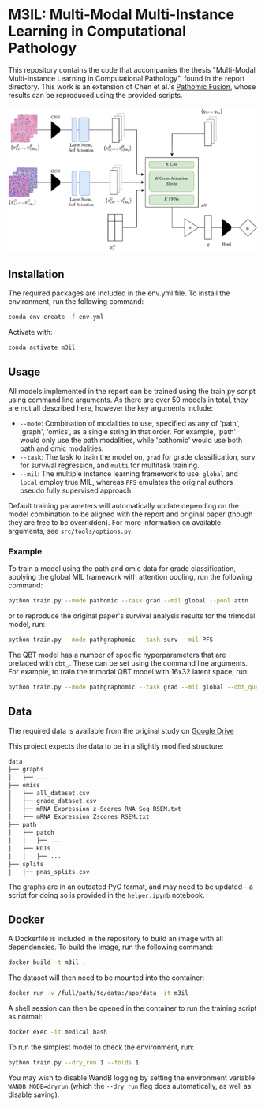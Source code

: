 # M3IL: Multi-Modal Multi-Instance Learning in Computational Pathology

This repository contains the code that accompanies the thesis "Multi-Modal Multi-Instance Learning in Computational Pathology", found in the report directory. This work is an extension of Chen et al.'s [Pathomic Fusion](https://arxiv.org/abs/1912.08937), whose results can be reproduced using the provided scripts.

![Architecture](report/figures/QBT.png)

## Installation
The required packages are included in the env.yml file. To install the environment, run the following command:
```bash
conda env create -f env.yml
```
Activate with:
```bash
conda activate m3il
```

## Usage
All models implemented in the report can be trained using the train.py script using command line arguments. As there are over 50 models in total, they are not all described here, however the key arguments include:
- `--mode`: Combination of modalities to use, specified as any of 'path', 'graph', 'omics', as a single string in that order. For example, 'path' would only use the path modalities, while 'pathomic' would use both path and omic modalities.
- `--task`: The task to train the model on, `grad` for grade classification, `surv` for survival regression, and `multi` for multitask training.
- `--mil`: The multiple instance learning framework to use. `global` and `local` employ true MIL, whereas `PFS` emulates the original authors pseudo fully supervised approach.

Default training parameters will automatically update depending on the model combination to be aligned with the report and original paper (though they are free to be overridden). For more information on available arguments, see `src/tools/options.py`.

### Example
To train a model using the path and omic data for grade classification, applying the global MIL framework with attention pooling, run the following command:

```bash
python train.py --mode pathomic --task grad --mil global --pool attn
```

or to reproduce the original paper's survival analysis results for the trimodal model, run:

```bash
python train.py --mode pathgraphomic --task surv --mil PFS
```

The QBT model has a number of specific hyperparameters that are prefaced with `qbt_`. These can be set using the command line arguments. For example, to train the trimodal QBT model with 16x32 latent space, run:

```bash
python train.py --mode pathgraphomic --task grad --mil global --qbt_queries 16 --qbt_dim 32
```


## Data
The required data is available from the original study on [Google Drive](https://drive.google.com/drive/folders/1swiMrz84V3iuzk8x99vGIBd5FCVncOlf)

This project expects the data to be in a slightly modified structure:
```
data
├── graphs
│   ├── ...
├── omics
│   ├── all_dataset.csv
│   ├── grade_dataset.csv
│   ├── mRNA_Expression_z-Scores_RNA_Seq_RSEM.txt
│   ├── mRNA_Expression_Zscores_RSEM.txt
├── path
│   ├── patch
│   │   ├── ...
│   ├── ROIs
│   │   ├── ...
├── splits
│   ├── pnas_splits.csv

```
The graphs are in an outdated PyG format, and may need to be updated - a script for doing so is provided in the `helper.ipynb` notebook.

## Docker

A Dockerfile is included in the repository to build an image with all dependencies. To build the image, run the following command:

```bash
docker build -t m3il .
```
The dataset will then need to be mounted into the container:
```bash
docker run -v /full/path/to/data:/app/data -it m3il
```
A shell session can then be opened in the container to run the training script as normal:
```bash
docker exec -it medical bash
```
To run the simplest model to check the environment, run:
```bash
python train.py --dry_run 1 --folds 1
```
You may wish to disable WandB logging by setting the environment variable `WANDB_MODE=dryrun` (which the `--dry_run` flag does automatically, as well as disable saving).